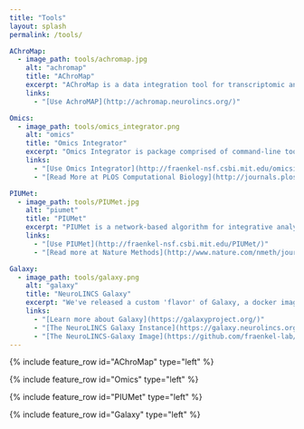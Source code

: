 ```yaml
---
title: "Tools"
layout: splash
permalink: /tools/

AChroMap:
  - image_path: tools/achromap.jpg
    alt: "achromap"
    title: "AChroMap"
    excerpt: "AChroMap is a data integration tool for transcriptomic and epigenomic data. It generates a list of enriched motifs in open chromatin regions (as assayed by ATAC-seq or DNase-seq) for a given set of differentially expressed genes."
    links:
      - "[Use AchroMAP](http://achromap.neurolincs.org/)"

Omics:
  - image_path: tools/omics_integrator.png
    alt: "omics"
    title: "Omics Integrator"
    excerpt: "Omics Integrator is package comprised of command-line tools designed to integrate high-throughput datasets such as gene expression, phospho-proteomic data and the results from genetic screens. As shown below, Garnet is used to identify transcription factors that give rise to gene expression changes using epigenetic data while Forest integrates these data or other data by finding connections in a protein interaction network."
    links:
      - "[Use Omics Integrator](http://fraenkel-nsf.csbi.mit.edu/omicsintegrator/)"
      - "[Read More at PLOS Computational Biology](http://journals.plos.org/ploscompbiol/article?id=10.1371/journal.pcbi.1004879)"

PIUMet:
  - image_path: tools/PIUMet.jpg
    alt: "piumet"
    title: "PIUMet"
    excerpt: "PIUMet is a network-based algorithm for integrative analysis of untargeted metabolomic data. It leverages known metabolic reactions and protein-protein interactions to analyze the ambiguous assignment of metabolomics features and identify disease-associated pathways and hidden components."
    links:
      - "[Use PIUMet](http://fraenkel-nsf.csbi.mit.edu/PIUMet/)"
      - "[Read more at Nature Methods](http://www.nature.com/nmeth/journal/v13/n9/full/nmeth.3940.html)"

Galaxy:
  - image_path: tools/galaxy.png
    alt: "galaxy"
    title: "NeuroLINCS Galaxy"
    excerpt: "We've released a custom 'flavor' of Galaxy, a docker image producing a galaxy optimized for our analyzes, available to the community."
    links:
      - "[Learn more about Galaxy](https://galaxyproject.org/)"
      - "[The NeuroLINCS Galaxy Instance](https://galaxy.neurolincs.org/)"
      - "[The NeuroLINCS-Galaxy Image](https://github.com/fraenkel-lab/galaxy-neurolincs)"
---
```


{% include feature_row id="AChroMap" type="left" %}

{% include feature_row id="Omics" type="left" %}

{% include feature_row id="PIUMet" type="left" %}

{% include feature_row id="Galaxy" type="left" %}
